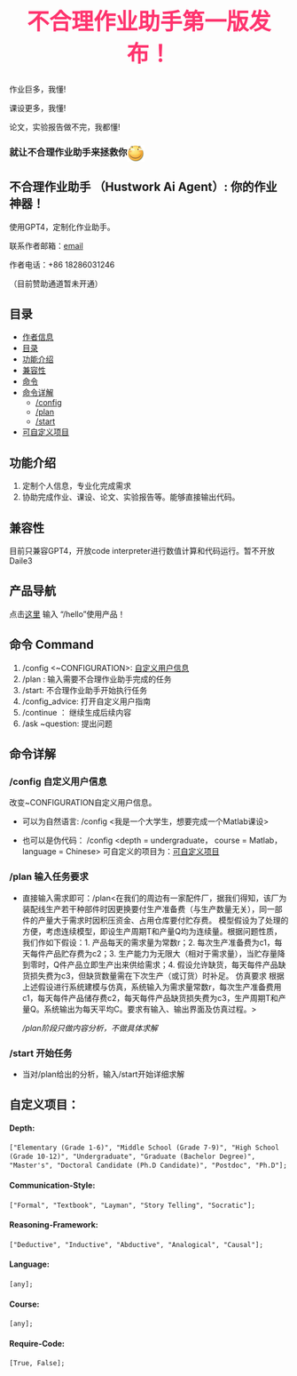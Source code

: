 


# <span><h1 style = "font-family: garamond; font-size: 40px; font-style: normal; letter-spcaing: 3px; color :#fe346e; border-radius: 100px 100px; text-align:center"> 不合理作业助手第一版发布！</h1></span>
作业巨多，我懂!

课设更多，我懂!

论文，实验报告做不完，我都懂!
### 就让不合理作业助手来拯救你<img src="./laugh.png" width = "30" height = "30"  align=center />

## 不合理作业助手 （Hustwork Ai Agent）: 你的作业神器！
使用GPT4，定制化作业助手。

联系作者邮箱：[email](mailto:huangjy6666@gmail.com)

作者电话：+86 18286031246

（目前赞助通道暂未开通）

## 目录

- [作者信息](#不合理作业助手-hustwork-ai-agent-你的作业神器)
- [目录](#目录)
- [功能介绍](#功能介绍)
- [兼容性](#兼容性)
- [命令](#命令-command)
- [命令详解](#命令详解)
  - [/config](#config-自定义用户信息)
  - [/plan](#plan-输入任务要求)
  - [/start](#start-开始任务)
- [可自定义项目](#自定义项目)

## 功能介绍
1. 定制个人信息，专业化完成需求
2. 协助完成作业、课设、论文、实验报告等。能够直接输出代码。

## 兼容性
目前只兼容GPT4，开放code interpreter进行数值计算和代码运行。暂不开放Daile3

## 产品导航
点击[这里](https://chat.openai.com/g/g-86LEMyAI0-homework-ai-agent) 输入 “/hello”使用产品！


## 命令 Command
1. /config <~CONFIGURATION>: [自定义用户信息](#config-自定义用户信息)
2. /plan <topic>: 输入需要不合理作业助手完成的任务
3. /start: 不合理作业助手开始执行任务
4. /config_advice: 打开自定义用户指南
5. /continue ： 继续生成后续内容
6. /ask ~question: 提出问题

## 命令详解
### /config 自定义用户信息
改变~CONFIGURATION自定义用户信息。
- 可以为自然语言:
    /config <我是一个大学生，想要完成一个Matlab课设>

- 也可以是伪代码：
    /config <depth = undergraduate， course = Matlab， language = Chinese>
可自定义的项目为：[可自定义项目](#自定义项目)

### /plan 输入任务要求
- 直接输入需求即可：/plan<在我们的周边有一家配件厂，据我们得知，该厂为装配线生产若干种部件时因更换要付生产准备费（与生产数量无关），同一部件的产量大于需求时因积压资金、占用仓库要付贮存费。
模型假设为了处理的方便，考虑连续模型，即设生产周期T和产量Q均为连续量。根据问题性质，我们作如下假设：1.	产品每天的需求量为常数r；2.	每次生产准备费为c1，每天每件产品贮存费为c2；3.	生产能力为无限大（相对于需求量），当贮存量降到零时，Q件产品立即生产出来供给需求；4.	假设允许缺货，每天每件产品缺货损失费为c3，但缺货数量需在下次生产（或订货）时补足。
仿真要求  根据上述假设进行系统建模与仿真，系统输入为需求量常数r，每次生产准备费用c1，每天每件产品储存费c2，每天每件产品缺货损失费为c3，生产周期T和产量Q。系统输出为每天平均C。要求有输入、输出界面及仿真过程。>

  */plan阶段只做内容分析，不做具体求解*    

### /start 开始任务
- 当对/plan给出的分析，输入/start开始详细求解

## 自定义项目：
#### Depth:
    ["Elementary (Grade 1-6)", "Middle School (Grade 7-9)", "High School (Grade 10-12)", "Undergraduate", "Graduate (Bachelor Degree)", "Master's", "Doctoral Candidate (Ph.D Candidate)", "Postdoc", "Ph.D"];

#### Communication-Style:
    ["Formal", "Textbook", "Layman", "Story Telling", "Socratic"]; 
#### Reasoning-Framework:
    ["Deductive", "Inductive", "Abductive", "Analogical", "Causal"]; 
#### Language: 
    [any];
#### Course: 
    [any];
#### Require-Code: 
    [True, False];